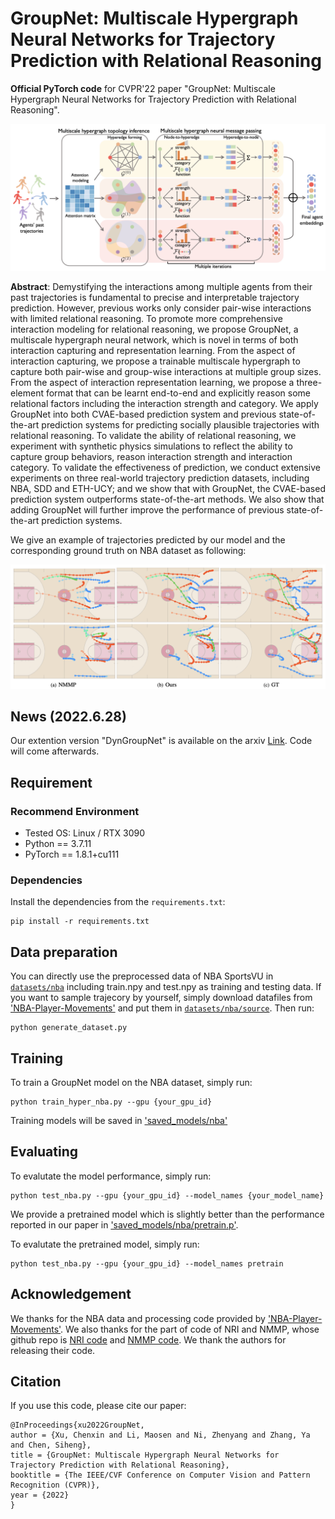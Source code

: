 # GroupNet: Multiscale Hypergraph Neural Networks for Trajectory Prediction with Relational Reasoning

**Official PyTorch code** for CVPR'22 paper "GroupNet: Multiscale Hypergraph Neural Networks for Trajectory Prediction with Relational Reasoning".

![](imgs/groupnet.png)

**Abstract**: Demystifying the interactions among multiple agents from their past trajectories is fundamental to precise and interpretable trajectory prediction. However, previous works only consider pair-wise interactions with limited relational reasoning. To promote more comprehensive interaction modeling for relational reasoning, we propose GroupNet, a multiscale hypergraph neural network, which is novel in terms of both interaction capturing and representation learning. From the aspect of interaction capturing, we propose a trainable multiscale hypergraph to capture both pair-wise and group-wise interactions at multiple group sizes. From the aspect of interaction representation learning, we propose a three-element format that can be learnt end-to-end and explicitly reason some relational factors including the interaction strength and category. We apply GroupNet into both CVAE-based prediction system and previous state-of-the-art prediction systems for predicting socially plausible trajectories with relational reasoning. To validate the ability of relational reasoning, we experiment with synthetic physics simulations to reflect the ability to capture group behaviors, reason interaction strength and interaction category. To validate the effectiveness of prediction, we conduct extensive experiments on three real-world trajectory prediction datasets, including NBA, SDD and ETH-UCY; and we show that with GroupNet, the CVAE-based prediction system outperforms state-of-the-art methods. We also show that adding GroupNet will further improve the performance of previous state-of-the-art prediction systems. 


We give an example of trajectories predicted by our model and the corresponding ground truth on NBA dataset as following:

![](imgs/visualization.png)

## News (2022.6.28)
Our extention version "DynGroupNet" is available on the arxiv [Link](https://arxiv.org/abs/2206.13114). Code will come afterwards. 

## Requirement

### Recommend Environment

* Tested OS: Linux / RTX 3090
* Python == 3.7.11
* PyTorch == 1.8.1+cu111

### Dependencies

Install the dependencies from the `requirements.txt`:
```linux
pip install -r requirements.txt
```

## Data preparation
You can directly use the preprocessed data of NBA SportsVU in [`datasets/nba`](datasets/nba) including train.npy and test.npy as training and testing data. If you want to sample trajecory by yourself, simply download datafiles from ['NBA-Player-Movements'](https://github.com/linouk23/NBA-Player-Movements/tree/master/data/2016.NBA.Raw.SportVU.Game.Logs) and put them in [`datasets/nba/source`](datasets/nba/source). Then run:
```
python generate_dataset.py
```

## Training
To train a GroupNet model on the NBA dataset, simply run:
```
python train_hyper_nba.py --gpu {your_gpu_id}
```

Training models will be saved in ['saved_models/nba'](saved_models/nba)


## Evaluating

To evalutate the model performance, simply run:

```
python test_nba.py --gpu {your_gpu_id} --model_names {your_model_name}
```
We provide a pretrained model which is slightly better than the performance reported in our paper in ['saved_models/nba/pretrain.p'](saved_models/nba/pretrain.p). 

To evalutate the pretrained model, simply run:
```
python test_nba.py --gpu {your_gpu_id} --model_names pretrain
```


## Acknowledgement

We thanks for the NBA data and processing code provided by ['NBA-Player-Movements'](https://github.com/linouk23/NBA-Player-Movements). We also thanks for the part of code of NRI and NMMP, whose github repo is [NRI code](https://github.com/ethanfetaya/NRI) and [NMMP code](https://github.com/PhyllisH/NMMP). We thank the authors for releasing their code.

## Citation

If you use this code, please cite our paper:

```
@InProceedings{xu2022GroupNet,
author = {Xu, Chenxin and Li, Maosen and Ni, Zhenyang and Zhang, Ya and Chen, Siheng},
title = {GroupNet: Multiscale Hypergraph Neural Networks for Trajectory Prediction with Relational Reasoning},
booktitle = {The IEEE/CVF Conference on Computer Vision and Pattern Recognition (CVPR)},
year = {2022}
}
```